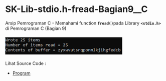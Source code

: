 # SK-Lib-stdio.h-fread-Bagian9__C
Arsip Pemrograman C - Memahami function <code><b>fread()</b></code>pada Library <code><b>&lt;stdio.h></b></code> di Pemrograman C (Bagian 9)<br><br>
<img src="https://github.com/RizkyKhapidsyah/SK-Lib-stdio.h-fread-Bagian9__C/blob/master/SK-Lib-stdio.h-fread-Bagian9__C/x64/result/001.PNG"><br><br>
Lihat Source Code : <br>
- <a href="https://github.com/RizkyKhapidsyah/SK-Lib-stdio.h-fread-Bagian9__C/blob/master/SK-Lib-stdio.h-fread-Bagian9__C/Source.c">Program</a>
